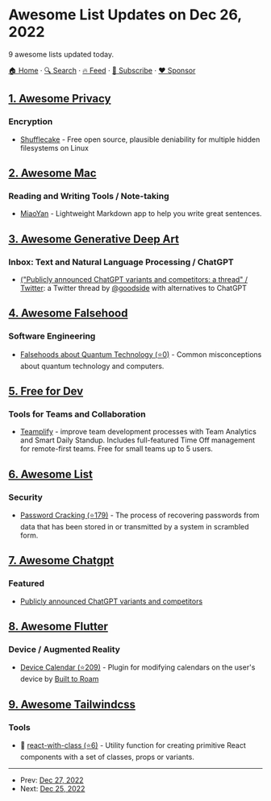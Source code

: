 # Awesome List Updates on Dec 26, 2022

9 awesome lists updated today.

[🏠 Home](/README.md) · [🔍 Search](https://www.trackawesomelist.com/search/) · [🔥 Feed](https://www.trackawesomelist.com/rss.xml) · [📮 Subscribe](https://trackawesomelist.us17.list-manage.com/subscribe?u=d2f0117aa829c83a63ec63c2f&id=36a103854c) · [❤️  Sponsor](https://github.com/sponsors/theowenyoung)



## [1. Awesome Privacy](/content/pluja/awesome-privacy/README.md)

### Encryption

*   [Shufflecake](https://shufflecake.net/index.html) - Free open source, plausible deniability for multiple hidden filesystems on Linux

## [2. Awesome Mac](/content/jaywcjlove/awesome-mac/README.md)

### Reading and Writing Tools / Note-taking

*   [MiaoYan](https://miaoyan.app/) - Lightweight Markdown app to help you write great sentences.

## [3. Awesome Generative Deep Art](/content/filipecalegario/awesome-generative-deep-art/README.md)

### Inbox: Text and Natural Language Processing / ChatGPT

*   [("Publicly announced ChatGPT variants and competitors: a thread" / Twitter](https://twitter.com/goodside/status/1606611869661384706): a Twitter thread by [@goodside](https://twitter.com/goodside) with alternatives to ChatGPT

## [4. Awesome Falsehood](/content/kdeldycke/awesome-falsehood/README.md)

### Software Engineering

*   [Falsehoods about Quantum Technology (⭐0)](https://github.com/gottfriedsz/falsehoods-quantum) - Common misconceptions about quantum technology and computers.

## [5. Free for Dev](/content/ripienaar/free-for-dev/README.md)

### Tools for Teams and Collaboration

*   [Teamplify](https://teamplify.com) - improve team development processes with Team Analytics and Smart Daily Standup. Includes full-featured Time Off management for remote-first teams. Free for small teams up to 5 users.

## [6. Awesome List](/content/sindresorhus/awesome/README.md)

### Security

*   [Password Cracking (⭐179)](https://github.com/n0kovo/awesome-password-cracking#readme) - The process of recovering passwords from data that has been stored in or transmitted by a system in scrambled form.

## [7. Awesome Chatgpt](/content/saharmor/awesome-chatgpt/README.md)

### Featured

*   [Publicly announced ChatGPT variants and competitors](https://twitter.com/goodside/status/1606611869661384706)

## [8. Awesome Flutter](/content/Solido/awesome-flutter/README.md)

### Device / Augmented Reality

*   [Device Calendar (⭐209)](https://github.com/builttoroam/device_calendar) - Plugin for modifying calendars on the user's device by [Built to Roam](http://builttoroam.com)

## [9. Awesome Tailwindcss](/content/aniftyco/awesome-tailwindcss/README.md)

### Tools

*   💼 [react-with-class (⭐6)](https://github.com/antomics/react-with-class) - Utility function for creating primitive React components with a set of classes, props or variants.

---

- Prev: [Dec 27, 2022](/content/2022/12/27/README.md)
- Next: [Dec 25, 2022](/content/2022/12/25/README.md)